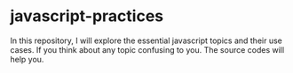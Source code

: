 # javascript-practices
In this repository, I will explore the essential javascript topics and their use cases. If you think about any topic confusing to you. The source codes will help you.
